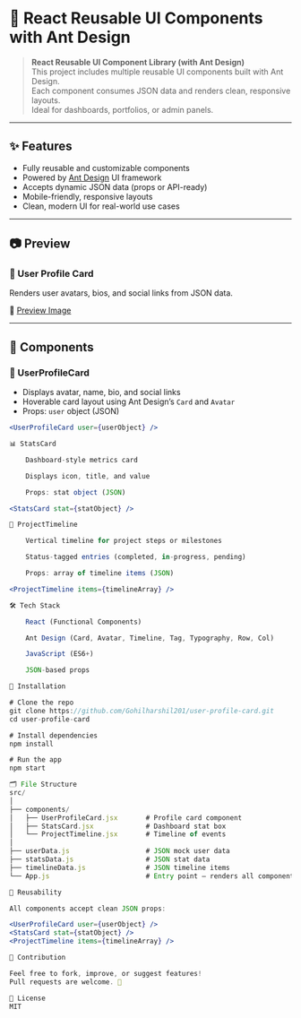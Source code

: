 # 🧩 React Reusable UI Components with Ant Design

> **React Reusable UI Component Library (with Ant Design)**  
> This project includes multiple reusable UI components built with Ant Design.  
> Each component consumes JSON data and renders clean, responsive layouts.  
> Ideal for dashboards, portfolios, or admin panels.

---

## ✨ Features

- Fully reusable and customizable components
- Powered by [Ant Design](https://ant.design/) UI framework
- Accepts dynamic JSON data (props or API-ready)
- Mobile-friendly, responsive layouts
- Clean, modern UI for real-world use cases

---

## 📷 Preview

### 👤 User Profile Card  
Renders user avatars, bios, and social links from JSON data.

🔗 [Preview Image](https://drive.google.com/file/d/1wbXfBDQrHMjeykVOiINEH1KI7M7OSyx7/view?usp=sharing)

---

## 🧱 Components

### 👤 UserProfileCard

- Displays avatar, name, bio, and social links
- Hoverable card layout using Ant Design’s `Card` and `Avatar`
- Props: `user` object (JSON)

```jsx
<UserProfileCard user={userObject} />

📊 StatsCard

    Dashboard-style metrics card

    Displays icon, title, and value

    Props: stat object (JSON)

<StatsCard stat={statObject} />

📅 ProjectTimeline

    Vertical timeline for project steps or milestones

    Status-tagged entries (completed, in-progress, pending)

    Props: array of timeline items (JSON)

<ProjectTimeline items={timelineArray} />

🛠 Tech Stack

    React (Functional Components)

    Ant Design (Card, Avatar, Timeline, Tag, Typography, Row, Col)

    JavaScript (ES6+)

    JSON-based props

🚀 Installation

# Clone the repo
git clone https://github.com/Gohilharshil201/user-profile-card.git
cd user-profile-card

# Install dependencies
npm install

# Run the app
npm start

🗂️ File Structure
src/
│
├── components/
│   ├── UserProfileCard.jsx       # Profile card component
│   ├── StatsCard.jsx             # Dashboard stat box
│   └── ProjectTimeline.jsx       # Timeline of events
│
├── userData.js                   # JSON mock user data
├── statsData.js                  # JSON stat data
├── timelineData.js               # JSON timeline items
└── App.js                        # Entry point – renders all components

🔄 Reusability

All components accept clean JSON props:

<UserProfileCard user={userObject} />
<StatsCard stat={statObject} />
<ProjectTimeline items={timelineArray} />

🤝 Contribution

Feel free to fork, improve, or suggest features!
Pull requests are welcome. 🌟

📄 License
MIT